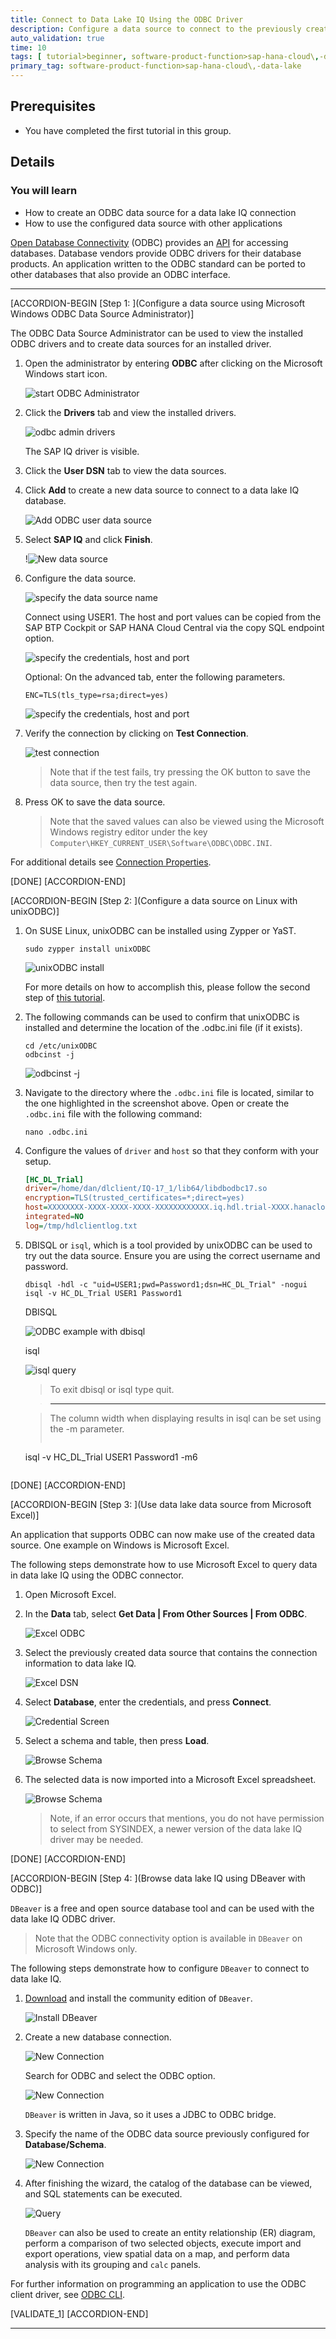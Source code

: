 ```yaml
---
title: Connect to Data Lake IQ Using the ODBC Driver
description: Configure a data source to connect to the previously created data lake IQ and then use the data source in unixODBC, Microsoft Excel and DBeaver.
auto_validation: true
time: 10
tags: [ tutorial>beginner, software-product-function>sap-hana-cloud\,-data-lake, software-product>sap-hana-cloud]
primary_tag: software-product-function>sap-hana-cloud\,-data-lake
---
```


## Prerequisites
 - You have completed the first tutorial in this group.

## Details
### You will learn
  - How to create an ODBC data source for a data lake IQ connection
  - How to use the configured data source with other applications

[Open Database Connectivity](https://en.wikipedia.org/wiki/Open_Database_Connectivity) (ODBC) provides an [API](https://docs.microsoft.com/en-us/sql/odbc/reference/syntax/odbc-api-reference?view=sql-server-ver15) for accessing databases. Database vendors provide ODBC drivers for their database products. An application written to the ODBC standard can be ported to other databases that also provide an ODBC interface.  

---

[ACCORDION-BEGIN [Step 1: ](Configure a data source using Microsoft Windows ODBC Data Source Administrator)]

The ODBC Data Source Administrator can be used to view the installed ODBC drivers and to create data sources for an installed driver.  

1. Open the administrator by entering **ODBC** after clicking on the Microsoft Windows start icon.  

    ![start ODBC Administrator](start-odbc.png)

2. Click the **Drivers** tab and view the installed drivers.  

    ![odbc admin drivers](drivers-1.png)

    The SAP IQ driver is visible.

3. Click the **User DSN** tab to view the data sources.  

4. Click **Add** to create a new data source to connect to a data lake IQ database.  

    ![Add ODBC user data source](ODBC-add.png)  

5. Select **SAP IQ** and click **Finish**.

    !![New data source](Create-new-data-source-1.png)

6. Configure the data source.

    ![specify the data source name](data-source1.png)  

    Connect using USER1. The host and port values can be copied from the SAP BTP Cockpit or SAP HANA Cloud Central via the copy SQL endpoint option.

    ![specify the credentials, host and port](data-source2.png)  

    Optional: On the advanced tab, enter the following parameters.

    ```Parameters
    ENC=TLS(tls_type=rsa;direct=yes)
    ```

    ![specify the credentials, host and port](data-source3.png)  

7. Verify the connection by clicking on **Test Connection**.

    ![test connection](data-source4.png)  

    > Note that if the test fails, try pressing the OK button to save the data source, then try the test again.

8. Press OK to save the data source.  

    > Note that the saved values can also be viewed using the Microsoft Windows registry editor under the key `Computer\HKEY_CURRENT_USER\Software\ODBC\ODBC.INI`.

For additional details see [Connection Properties](https://help.sap.com/viewer/a895964984f210158925ce02750eb580/latest/en-US/a6d47d6e84f210158d4980b069eff5dd.html).

[DONE]
[ACCORDION-END]

[ACCORDION-BEGIN [Step 2: ](Configure a data source on Linux with unixODBC)]

1. On SUSE Linux, unixODBC can be installed using Zypper or YaST.

    ```Shell (Linux)
    sudo zypper install unixODBC
    ```

    ![unixODBC install](unixODBC-install.png)

    For more details on how to accomplish this, please follow the second step of [this tutorial](hxe-ua-dbfundamentals-odbc).

2. The following commands can be used to confirm that unixODBC is installed and determine the location of the .odbc.ini file (if it exists).
    ```Shell (Linux)
    cd /etc/unixODBC
    odbcinst -j
    ```
    ![odbcinst -j](odbcinst-1.png)

3. Navigate to the directory where the `.odbc.ini` file is located, similar to the one highlighted in the screenshot above. Open or create the `.odbc.ini` file with the following command:

    ```Shell (Linux)
    nano .odbc.ini
    ```

4. Configure the values of `driver` and `host` so that they conform with your setup.

    ```.odbc.ini
    [HC_DL_Trial]
    driver=/home/dan/dlclient/IQ-17_1/lib64/libdbodbc17.so
    encryption=TLS(trusted_certificates=*;direct=yes)
    host=XXXXXXXX-XXXX-XXXX-XXXX-XXXXXXXXXXXX.iq.hdl.trial-XXXX.hanacloud.ondemand.com:443
    integrated=NO
    log=/tmp/hdlclientlog.txt
    ```

5. DBISQL or `isql`, which is a tool provided by unixODBC can be used to try out the data source. Ensure you are using the correct username and password.

    ```Shell (Linux)
    dbisql -hdl -c "uid=USER1;pwd=Password1;dsn=HC_DL_Trial" -nogui
    isql -v HC_DL_Trial USER1 Password1
    ```

    DBISQL

    ![ODBC example with dbisql](ODBC-dbisql.png)

    isql

    ![isql query](isql-query.png)

    > To exit dbisql or isql type quit.

    > ---

    > The column width when displaying results in isql can be set using the -m parameter.  
    > ```Shell (Linux)
    isql -v HC_DL_Trial USER1 Password1 -m6
    >```

[DONE]
[ACCORDION-END]

[ACCORDION-BEGIN [Step 3: ](Use data lake data source from Microsoft Excel)]

An application that supports ODBC can now make use of the created data source. One example on Windows is Microsoft Excel.  

The following steps demonstrate how to use Microsoft Excel to query data in data lake IQ using the ODBC connector.  

1. Open Microsoft Excel.

2.  In the **Data** tab, select **Get Data | From Other Sources | From ODBC**.

    ![Excel ODBC](ExcelODBC.png)

3.  Select the previously created data source that contains the connection information to data lake IQ.

    ![Excel DSN](ExcelDSN.png)  

4. Select **Database**, enter the credentials, and press **Connect**.

    ![Credential Screen](Excel-credentials.png)

5. Select a schema and table, then press **Load**.

    ![Browse Schema](Excel-choose-table.png)  

6. The selected data is now imported into a Microsoft Excel spreadsheet.

    ![Browse Schema](Excel-result.png)

    > Note, if an error occurs that mentions, you do not have permission to select from SYSINDEX, a newer version of the data lake IQ driver may be needed.

[DONE]
[ACCORDION-END]

[ACCORDION-BEGIN [Step 4: ](Browse data lake IQ using DBeaver with ODBC)]

`DBeaver` is a free and open source database tool and can be used with the data lake IQ ODBC driver.  

>Note that the ODBC connectivity option is available in `DBeaver` on Microsoft Windows only.

The following steps demonstrate how to configure `DBeaver` to connect to data lake IQ.

1. [Download](https://dbeaver.io/download/) and install the community edition of `DBeaver`.

    ![Install DBeaver](dbeaver-install1.png)

2. Create a new database connection.

    ![New Connection](dbeaver-odbc0.png)

    Search for ODBC and select the ODBC option.

    ![New Connection](dbeaver-odbc1.png)

    `DBeaver` is written in Java, so it uses a JDBC to ODBC bridge.  

3.  Specify the name of the ODBC data source previously configured for **Database/Schema**.

    ![New Connection](dbeaver-odbc2.png)

4. After finishing the wizard, the catalog of the database can be viewed, and SQL statements can be executed.

    ![Query](dbeaver-query.png)

    `DBeaver` can also be used to create an entity relationship (ER) diagram, perform a comparison of two selected objects, execute import and export operations, view spatial data on a map, and perform data analysis with its grouping and `calc` panels.


For further information on programming an application to use the ODBC client driver, see [ODBC CLI](https://help.sap.com/viewer/a894a54d84f21015b142ffe773888f8c/latest/en-US/a3171c5084f210159caebadd9e149481.html).


[VALIDATE_1]
[ACCORDION-END]

---
